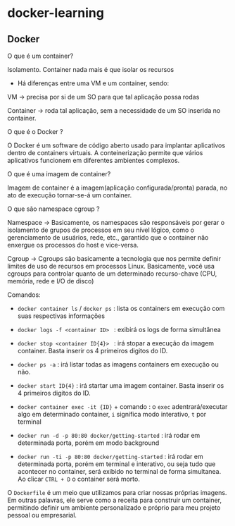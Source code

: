 # docker-learning


## Docker

O que é um container?

Isolamento. Container nada mais é que isolar os recursos

* Há diferenças entre uma VM e um container, sendo:

VM -> precisa por si de um SO para que tal aplicação possa rodas

Container -> roda tal aplicação, sem a necessidade de um SO inserida no container.

O que é o Docker ?

O Docker é um software de código aberto usado para implantar aplicativos dentro de containers virtuais. A conteinerização permite que vários aplicativos funcionem em diferentes ambientes complexos. 

O que é uma imagem de container?

Imagem de container é a imagem(aplicação configurada/pronta) parada, no ato de execução tornar-se-á um container.

O que são namespace cgroup ?

Namespace -> Basicamente, os namespaces são responsáveis por gerar o isolamento de grupos de processos em seu nível lógico, como o gerenciamento de usuários, rede, etc., garantido que o container não enxergue os processos do host e vice-versa.

Cgroup -> Cgroups são basicamente a tecnologia que nos permite definir limites de uso de recursos em processos Linux. Basicamente, você usa cgroups para controlar quanto de um determinado recurso-chave (CPU, memória, rede e I/O de disco)


Comandos:

- `docker container ls` / `docker ps` : lista os containers em execução com suas respectivas informações

- `docker logs -f <container ID> ` : exibirá os logs de forma simultânea 

- `docker stop <container ID{4}> ` : irá stopar a execução da imagem container. Basta inserir os 4 primeiros digitos do ID.

- `docker ps -a` : irá listar todas as imagens containers em execução ou não.

- `docker start ID{4}` : irá startar uma imagem container. Basta inserir os 4 primeiros digitos do ID.

- `docker container exec -it {ID}` + comando : o `exec` adentrará/executar algo em determinado container, `i` significa modo interativo, `t` por terminal 

- `docker run -d -p 80:80 docker/getting-started` :  irá rodar em determinada porta, porém em modo background

- `docker run -ti -p 80:80 docker/getting-started` :  irá rodar em determinada porta, porém em terminal e interativo, ou seja tudo que acontecer no container, será exibido no terminal de forma simultanea.  Ao clicar `CTRL + D` o container será morto.

O `Dockerfile` é um meio que utilizamos para criar nossas próprias imagens. Em outras palavras, ele serve como a receita para construir um container, permitindo definir um ambiente personalizado e próprio para meu projeto pessoal ou empresarial.